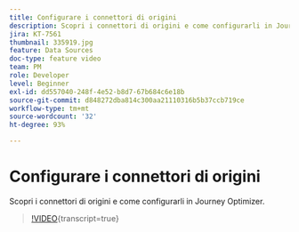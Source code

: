 ```yaml
---
title: Configurare i connettori di origini
description: Scopri i connettori di origini e come configurarli in Journey Optimizer.
jira: KT-7561
thumbnail: 335919.jpg
feature: Data Sources
doc-type: feature video
team: PM
role: Developer
level: Beginner
exl-id: dd557040-248f-4e52-b8d7-67b684c6e18b
source-git-commit: d848272dba814c300aa21110316b5b37ccb719ce
workflow-type: tm+mt
source-wordcount: '32'
ht-degree: 93%

---
```


# Configurare i connettori di origini

Scopri i connettori di origini e come configurarli in Journey Optimizer.

>[!VIDEO](https://video.tv.adobe.com/v/335919?quality=12&learn=on){transcript=true}
